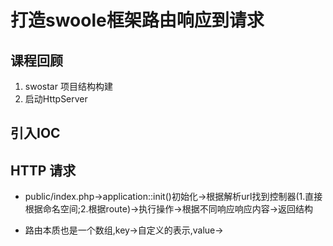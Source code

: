# 打造swoole框架路由响应到请求

## 课程回顾

1. swostar 项目结构构建
2. 启动HttpServer


## 引入IOC


## HTTP 请求

* public/index.php->application::init()初始化->根据解析url找到控制器(1.直接根据命名空间;2.根据route)->执行操作->根据不同响应响应内容->返回结构

* 路由本质也是一个数组,key->自定义的表示,value->